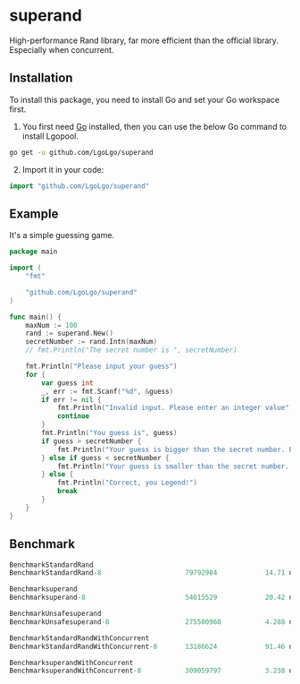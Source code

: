 # superand

High-performance Rand library, far more efficient than the official library. Especially when concurrent.

## Installation

To install this package, you need to install Go and set your Go workspace first.

1. You first need [Go](https://golang.org/) installed, then you can use the below Go command to install Lgopool.

```sh
go get -u github.com/LgoLgo/superand
```

2. Import it in your code:

```go
import "github.com/LgoLgo/superand"
```

## Example

It's a simple guessing game.

```go
package main

import (
	"fmt"

	"github.com/LgoLgo/superand"
)

func main() {
	maxNum := 100
	rand := superand.New()
	secretNumber := rand.Intn(maxNum)
	// fmt.Println("The secret number is ", secretNumber)

	fmt.Println("Please input your guess")
	for {
		var guess int
		_, err := fmt.Scanf("%d", &guess)
		if err != nil {
			fmt.Println("Invalid input. Please enter an integer value")
			continue
		}
		fmt.Println("You guess is", guess)
		if guess > secretNumber {
			fmt.Println("Your guess is bigger than the secret number. Please try again")
		} else if guess < secretNumber {
			fmt.Println("Your guess is smaller than the secret number. Please try again")
		} else {
			fmt.Println("Correct, you Legend!")
			break
		}
	}
}
```

## Benchmark

```go
BenchmarkStandardRand
BenchmarkStandardRand-8                 	79792984	        14.71 ns/op

Benchmarksuperand
Benchmarksuperand-8                      	54015529	        20.42 ns/op

BenchmarkUnsafesuperand
BenchmarkUnsafesuperand-8                	275500960	        4.288 ns/op

BenchmarkStandardRandWithConcurrent
BenchmarkStandardRandWithConcurrent-8   	13186624	        91.46 ns/op

BenchmarksuperandWithConcurrent
BenchmarksuperandWithConcurrent-8        	309059797	        3.238 ns/op
```